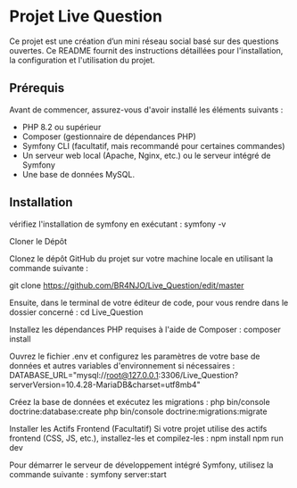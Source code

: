 # Projet Live Question

Ce projet est une création d’un mini réseau social basé sur des questions ouvertes.
Ce README fournit des instructions détaillées pour l'installation, la configuration et l'utilisation du projet.

## Prérequis

Avant de commencer, assurez-vous d'avoir installé les éléments suivants :

- PHP 8.2 ou supérieur
- Composer (gestionnaire de dépendances PHP)
- Symfony CLI (facultatif, mais recommandé pour certaines commandes)
- Un serveur web local (Apache, Nginx, etc.) ou le serveur intégré de Symfony
- Une base de données MySQL.

## Installation

vérifiez l'installation de symfony en exécutant :
symfony -v

Cloner le Dépôt

Clonez le dépôt GitHub du projet sur votre machine locale en utilisant la commande suivante :

git clone https://github.com/BR4NJO/Live_Question/edit/master


Ensuite, dans le terminal de votre éditeur de code, pour vous rendre dans le dossier concerné :
cd Live_Question  

Installez les dépendances PHP requises à l'aide de Composer :
composer install

Ouvrez le fichier .env et configurez les paramètres de votre base de données et autres variables d'environnement si nécessaires :
DATABASE_URL="mysql://root@127.0.0.1:3306/Live_Question?serverVersion=10.4.28-MariaDB&charset=utf8mb4"

Créez la base de données et exécutez les migrations :
php bin/console doctrine:database:create
php bin/console doctrine:migrations:migrate


Installer les Actifs Frontend (Facultatif)
Si votre projet utilise des actifs frontend (CSS, JS, etc.), installez-les et compilez-les :
npm install
npm run dev


Pour démarrer le serveur de développement intégré Symfony, utilisez la commande suivante :
symfony server:start











